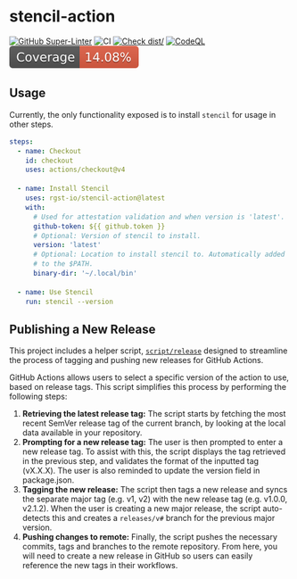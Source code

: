 # stencil-action

[![GitHub Super-Linter](https://github.com/rgst-io/stencil-action/actions/workflows/linter.yml/badge.svg)](https://github.com/super-linter/super-linter)
![CI](https://github.com/rgst-io/stencil-action/actions/workflows/ci.yml/badge.svg)
[![Check dist/](https://github.com/rgst-io/stencil-action/actions/workflows/check-dist.yml/badge.svg)](https://github.com/rgst-io/stencil-action/actions/workflows/check-dist.yml)
[![CodeQL](https://github.com/rgst-io/stencil-action/actions/workflows/codeql-analysis.yml/badge.svg)](https://github.com/rgst-io/stencil-action/actions/workflows/codeql-analysis.yml)
[![Coverage](./badges/coverage.svg)](./badges/coverage.svg)

## Usage

Currently, the only functionality exposed is to install `stencil` for usage in
other steps.

```yaml
steps:
  - name: Checkout
    id: checkout
    uses: actions/checkout@v4

  - name: Install Stencil
    uses: rgst-io/stencil-action@latest
    with:
      # Used for attestation validation and when version is 'latest'.
      github-token: ${{ github.token }}
      # Optional: Version of stencil to install.
      version: 'latest'
      # Optional: Location to install stencil to. Automatically added
      # to the $PATH.
      binary-dir: '~/.local/bin'

  - name: Use Stencil
    run: stencil --version
```

## Publishing a New Release

This project includes a helper script, [`script/release`](./script/release)
designed to streamline the process of tagging and pushing new releases for
GitHub Actions.

GitHub Actions allows users to select a specific version of the action to use,
based on release tags. This script simplifies this process by performing the
following steps:

1. **Retrieving the latest release tag:** The script starts by fetching the most
   recent SemVer release tag of the current branch, by looking at the local data
   available in your repository.
1. **Prompting for a new release tag:** The user is then prompted to enter a new
   release tag. To assist with this, the script displays the tag retrieved in
   the previous step, and validates the format of the inputted tag (vX.X.X). The
   user is also reminded to update the version field in package.json.
1. **Tagging the new release:** The script then tags a new release and syncs the
   separate major tag (e.g. v1, v2) with the new release tag (e.g. v1.0.0,
   v2.1.2). When the user is creating a new major release, the script
   auto-detects this and creates a `releases/v#` branch for the previous major
   version.
1. **Pushing changes to remote:** Finally, the script pushes the necessary
   commits, tags and branches to the remote repository. From here, you will need
   to create a new release in GitHub so users can easily reference the new tags
   in their workflows.
